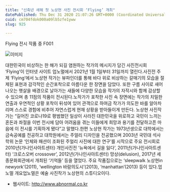 ```yaml
---
title: "신축년 새해 첫 노상현 사진 전시회 ‘Flying’ 개최"
datePublished: Thu Dec 31 2020 21:07:26 GMT+0000 (Coordinated Universal Time)
cuid: cm704fdok000a09lb5zfe1yww
slug: 925

---
```



Flying 전시 작품 중 F001

![이미지](https://cdn.hashnode.com/res/hashnode/image/upload/v1739256520542/e5dc07f8-47f4-41fd-9ce6-3b91d2c108fc.jpeg)

대한민국이 비상하는 한 해가 되길 염원하는 작가의 메시지가 담긴 사진전시회 ‘Flying’이 인터넷 사이트 업노멀에서 2021년 1월 1일부터 31일까지 열린다.사진전 주제 ‘Flying’에서 노상현 작가는 뷰파인더를 통해 바다 위로 비상하는 갈매기의 모습을 절제된 표현과 감각적인 순간포착으로 아름다운 한 장면을 담았다. 또한 구름 사이로 새어 나오는 햇살을 배경으로 날아가는 새들에 다양한 모습을 작가의 자작시와 함께 감상할 수 있으며 총 11점의 작품이 전시된다.노작가가 포착한 사진 속 장면에는 작가의 치밀한 연출과 우연적인 상황 포착이 뒤섞여 있어 관객으로 하여금 작가가 의도한 바를 알아차리며 스스로 경험에 비추어 자연스럽게 현재 상황을 받아들이게 만든다. 노상현 사진작가는 “길어진 코로나19로 평범했던 일상이 사라진 대한민국을 위로하고 국민이 느끼는 혼돈과 좌절을 이번 전시에 담아 어려움을 겪는 이들에게 희망과 용기를 전달하고픈 마음에 이 전시를 기획하게 됐다”고 말했다.한편 노상현 작가는 1973년생으로 대학에서는 금속공예를 전공하고 대학원에서는 주얼리 디자인을 전공했으며 2003년 국민대 석사학위 논문 ‘인체와 패션이 조화된 주얼리 사진에 대한 연구’를 시작으로 주요 전시회로 2010년(가나인사아트센터) 개인사진전 ‘뉴욕에서 길을 잃다’, 2011년(가나인사아트센터) ‘크로스오버 crossover’, 2012년(가나인사아트센터) 망상(delusion), 2017년 세종문화회관에서 개최된 ‘기억들’ 등을 열었다. 주요 작품집으로는 ‘sleepwalk 노상현in newyork’(2011), ‘wellington 바람의도시’(2013), ‘manhattan’(2013) 등이 있다.업노멀 개요업노멀은 예술 사진작가 노상현의 스튜디오이다.

- 웹사이트: http://www.abnormal.co.kr